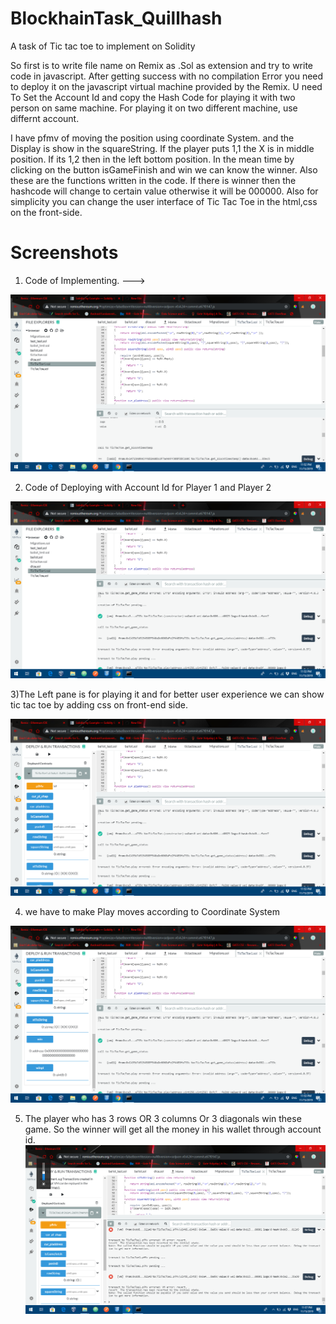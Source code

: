 # BlockhainTask_Quillhash
A task of Tic tac toe to implement on Solidity

So first is to write file name on Remix as .Sol as extension and try to write code in javascript. 
After getting success with no compilation Error you need to deploy it on the javascript virtual machine provided by the Remix.
U need To Set the Account Id and copy the Hash Code for playing it with two person on same machine. For playing it on two different machine, use differnt account. 

I have pfmv of moving the position using coordinate System. and the Display is show in the squareString.
If the player puts 1,1 the X is in middle position. If its 1,2 then in the left bottom position.
In the mean time by clicking on the button isGameFinish and win we can know the winner. Also these are the functions written in the code.
If there is winner then the hashcode will change to certain value otherwise it will be 000000.
Also for simplicity you can change the user interface of Tic Tac Toe in the html,css on the front-side.

# Screenshots

1) Code of Implementing. --->

![Main Page](https://github.com/karshil2309/BlockhainTask_Quillhash/blob/master/Screenshot%20(107).png?raw=true "Page")


2) Code of Deploying with Account Id for Player 1 and Player 2

![Main Page](https://github.com/karshil2309/BlockhainTask_Quillhash/blob/master/Screenshot%20(109).png?raw=true "Page")


3)The Left pane is for playing it and for better user experience we can show tic tac toe by adding css on front-end side.

![Main Page](https://github.com/karshil2309/BlockhainTask_Quillhash/blob/master/Screenshot%20(110).png?raw=true "Page")

4) we have to make Play moves according to Coordinate System

![Main Page](https://github.com/karshil2309/BlockhainTask_Quillhash/blob/master/Screenshot%20(111).png?raw=true "Page")


5) The player who has 3 rows OR 3 columns  Or 3 diagonals win these game. So the winner will get all the money in his wallet 
through account id.
![Main Page](https://github.com/karshil2309/BlockhainTask_Quillhash/blob/master/Screenshot%20(112).png?raw=true "Page")



